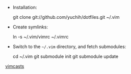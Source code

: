 * Installation:

    git clone git://github.com/yuchih/dotfiles.git ~/.vim

* Create symlinks:

    ln -s ~/.vim/vimrc ~/.vimrc

* Switch to the `~/.vim` directory, and fetch submodules:

    cd ~/.vim
    git submodule init
    git submodule update

[vimcasts](http://vimcasts.org/episodes/synchronizing-plugins-with-git-submodules-and-pathogen/)
